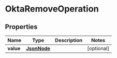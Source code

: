 # OktaRemoveOperation

## Properties
Name | Type | Description | Notes
------------ | ------------- | ------------- | -------------
**value** | [**JsonNode**](JsonNode.md) |  |  [optional]
